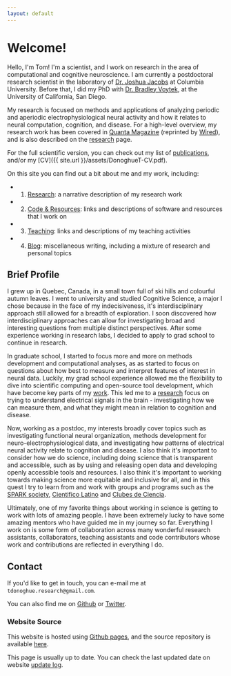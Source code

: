 ```yaml
---
layout: default
---
```


# Welcome!

Hello, I'm Tom! I'm a scientist, and I work on research in the area of computational and cognitive neuroscience.
I am currently a postdoctoral research scientist in the laboratory of
[Dr. Joshua Jacobs](http://orion.bme.columbia.edu/jacobs/) at Columbia University.
Before that, I did my PhD with
[Dr. Bradley Voytek](https://voyteklab.com/), at the University of California, San Diego.

My research is focused on methods and applications of analyzing periodic and aperiodic
electrophysiological neural activity and how it relates to neural computation, cognition, and disease.
For a high-level overview, my research work has been covered in
[Quanta Magazine](https://www.quantamagazine.org/brains-background-noise-may-hold-clues-to-persistent-mysteries-20210208/)
(reprinted by [Wired](https://www.wired.com/story/the-brains-background-noise-may-be-meaningful-after-all/)),
and is also described on the [research](research.html) page.

For the full scientific version, you can check out my list of
[publications](publications.html), and/or my
[CV]({{ site.url }}/assets/DonoghueT-CV.pdf).

On this site you can find out a bit about me and my work, including:

- 1) [Research](research.html): a narrative description of my research work
- 2) [Code & Resources](code.html): links and descriptions of software and resources that I work on
- 3) [Teaching](teaching.html): links and descriptions of my teaching activities
- 4) [Blog](blog.html): miscellaneous writing, including a mixture of research and personal topics

## Brief Profile

I grew up in Quebec, Canada, in a small town full of ski hills and colourful autumn leaves.
I went to university and studied Cognitive Science, a major I chose because in the face of my indecisiveness,
it's interdisciplinary approach still allowed for a breadth of exploration. I soon discovered how interdisciplinary
approaches can allow for investigating broad and interesting questions from multiple distinct perspectives.
After some experience working in research labs, I decided to apply to grad school to continue in research.

In graduate school, I started to focus more and more on methods development and computational analyses, as
as started to focus on questions about how best to measure and interpret features of interest in neural data.
Luckily, my grad school experience allowed me the flexibility to dive into scientific computing and open-source
tool development, which have become key parts of my [work](code.html). This led me to a [research](research.html)
focus on trying to understand electrical signals in the brain - investigating how we can measure them, and what
they might mean in relation to cognition and disease.

Now, working as a postdoc, my interests broadly cover topics such as investigating functional neural organization,
methods development for neuro-electrophysiological data, and investigating how patterns of electrical neural
activity relate to cognition and disease. I also think it's important to consider how we do science, including
doing science that is transparent and accessible, such as by using and releasing open data and
developing openly accessible tools and resources. I also think it's important to working towards making science more
equitable and inclusive for all, and in this quest I try to learn from and work with groups and programs such as the
[SPARK society](https://www.sparksociety.org/),
[Cientifico Latino](https://www.cientificolatino.com/) and
[Clubes de Ciencia](https://www.clubesdeciencia.mx/).

Ultimately, one of my favorite things about working in science is getting to work with lots of amazing people.
I have been extremely lucky to have some amazing mentors who have guided me in my journey so far.
Everything I work on is some form of collaboration across many wonderful research assistants, collaborators,
teaching assistants and code contributors whose work and contributions are reflected in everything I do.

## Contact

If you'd like to get in touch, you can e-mail me at `tdonoghue.research@gmail.com`.

You can also find me on
[Github](https://github.com/TomDonoghue) or
[Twitter](https://twitter.com/TomDonoghue).

### Website Source

This website is hosted using
[Github pages](https://pages.github.com/),
and the source repository is available
[here](https://github.com/TomDonoghue/TomDonoghue.github.io).

This page is usually up to date. You can check the last updated date on website
[update log](https://github.com/TomDonoghue/TomDonoghue.github.io/commits/master).
